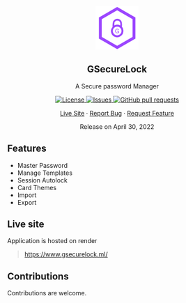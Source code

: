<p align="center">
 <img width="100px" src="./public/logo.svg" alt="GSecureLock" />
 <h2 align="center">GSecureLock</h2>
 <p align="center">A Secure password Manager</p>
</p>
  <p align="center">
    <a href="https://github.com/dinesh99639/GSecureLock/blob/master/LICENSE">
      <img alt="License" src="https://img.shields.io/github/license/dinesh99639/GSecureLock?color=0088ff" />
    </a>
    <a href="https://github.com/dinesh99639/GSecureLock/issues">
      <img alt="Issues" src="https://img.shields.io/github/issues/dinesh99639/GSecureLock?color=0088ff" />
    </a>
    <a href="https://github.com/dinesh99639/GSecureLock/pulls">
      <img alt="GitHub pull requests" src="https://img.shields.io/github/issues-pr/dinesh99639/GSecureLock?color=0088ff" />
    </a>
    <br />
  </p>

  <p align="center">
    <a href="https://www.gsecurelock.ml/">Live Site</a>
    ·
    <a href="https://github.com/dinesh99639/GSecureLock/issues/new/choose">Report Bug</a>
    ·
    <a href="https://github.com/dinesh99639/GSecureLock/issues/new/choose">Request Feature</a>
  </p>

<p align="center">Release on April 30, 2022</p>

## Features

- Master Password
- Manage Templates
- Session Autolock
- Card Themes
- Import
- Export

## Live site

Application is hosted on render

> https://www.gsecurelock.ml/

## Contributions

Contributions are welcome.